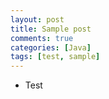 ```yaml
---
layout: post
title: Sample post
comments: true
categories: [Java]
tags: [test, sample]
---
```


* Test
